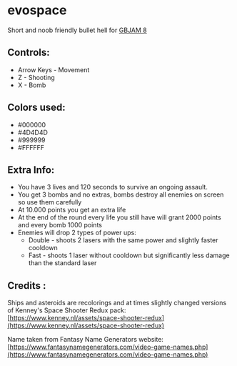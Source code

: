 # evospace
Short and noob friendly bullet hell for [GBJAM 8](https://itch.io/jam/gbjam-8)

## Controls:

* Arrow Keys - Movement
* Z - Shooting
* X - Bomb

## Colors used:
* #000000
* #4D4D4D
* #999999
* #FFFFFF 

## Extra Info:
* You have 3 lives and 120 seconds to survive an ongoing assault.
* You get 3 bombs and no extras, bombs destroy all enemies on screen so use them carefully
* At 10.000 points you get an extra life
* At the end of the round every life you still have will grant 2000 points and every bomb 1000 points
* Enemies will drop 2 types of power ups:
	* Double - shoots 2 lasers with the same power and slightly faster cooldown
	* Fast - shoots 1 laser without cooldown but significantly less damage than the standard laser

## Credits :​

Ships and asteroids are recolorings and at times slightly changed versions of Kenney's Space Shooter Redux pack:
[https://www.kenney.nl/assets/space-shooter-redux](https://www.kenney.nl/assets/space-shooter-redux)

Name taken from Fantasy Name Generators website:
[https://www.fantasynamegenerators.com/video-game-names.php](https://www.fantasynamegenerators.com/video-game-names.php)
​